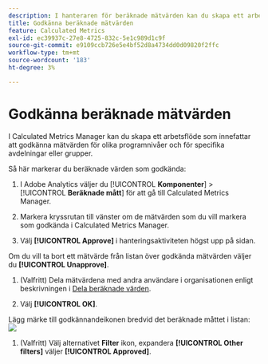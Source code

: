 ```yaml
---
description: I hanteraren för beräknade mätvärden kan du skapa ett arbetsflöde som innefattar godkännande av mätvärden för olika programnivåer och för specifika avdelningar eller grupper.
title: Godkänna beräknade mätvärden
feature: Calculated Metrics
exl-id: ec39937c-27e8-4725-832c-5e1c989d1c9f
source-git-commit: e9109ccb726e5e4bf52d8a4734dd0d09820f2ffc
workflow-type: tm+mt
source-wordcount: '183'
ht-degree: 3%

---
```


# Godkänna beräknade mätvärden

I Calculated Metrics Manager kan du skapa ett arbetsflöde som innefattar att godkänna mätvärden för olika programnivåer och för specifika avdelningar eller grupper.

Så här markerar du beräknade värden som godkända:

1. I Adobe Analytics väljer du [!UICONTROL **Komponenter**] > [!UICONTROL **Beräknade mått**] för att gå till Calculated Metrics Manager.

1. Markera kryssrutan till vänster om de mätvärden som du vill markera som godkända i Calculated Metrics Manager.

1. Välj **[!UICONTROL Approve]** i hanteringsaktiviteten högst upp på sidan.

Om du vill ta bort ett mätvärde från listan över godkända mätvärden väljer du **[!UICONTROL Unapprove]**.

1. (Valfritt) Dela mätvärdena med andra användare i organisationen enligt beskrivningen i [Dela beräknade värden](/help/components/c-calcmetrics/c-workflow/cm-workflow/cm-sharing.md).

1. Välj **[!UICONTROL OK]**.

Lägg märke till godkännandeikonen bredvid det beräknade måttet i listan:  ![](https://spectrum.adobe.com/static/icons/workflow_18/Smock_CheckmarkCircle_18_N.svg)

1. (Valfritt) Välj alternativet **Filter** ikon, expandera **[!UICONTROL Other filters]** väljer **[!UICONTROL Approved]**.
